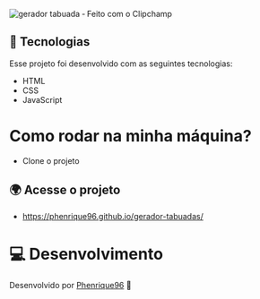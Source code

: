 ![gerador tabuada ‐ Feito com o Clipchamp](https://github.com/Phenrique96/gerador-tabuadas/assets/99408681/50825f7a-79f5-4982-8bbc-41943d90ca3e)

## 🚀 Tecnologias

Esse projeto foi desenvolvido com as seguintes tecnologias:

- HTML 
- CSS
- JavaScript

# Como rodar na minha máquina?
- Clone o projeto 

## 🌍 Acesse o projeto

- https://phenrique96.github.io/gerador-tabuadas/


 # 💻 Desenvolvimento

Desenvolvido por [Phenrique96](https://github.com/Phenrique96) 🚀
